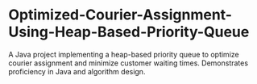 # Optimized-Courier-Assignment-Using-Heap-Based-Priority-Queue
A Java project implementing a heap-based priority queue to optimize courier assignment and minimize customer waiting times. Demonstrates proficiency in Java and algorithm design.
